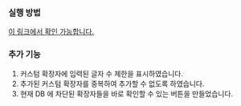 ### 실행 방법
[이 링크에서 확인 가능합니다.](https://file-extension-blocker-r2kj.onrender.com/)
### 추가 기능
1. 커스텀 확장자에 입력된 글자 수 제한을 표시하였습니다.
2. 추가된 커스텀 확장자를 중복하여 추가할 수 없도록 하였습니다.
3. 현재 DB 에 차단된 확장자들을 바로 확인할 수 있는 버튼을 만들었습니다.
